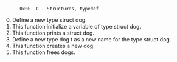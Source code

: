           0x0E. C - Structures, typedef

0) Define a new type struct dog.
1) This function initialize a variable of type struct dog.
2) This function prints a struct dog.
3) Define a new type dog t as a new name for the type struct dog.
4) This function creates a new dog.
5) This function frees dogs.
